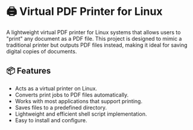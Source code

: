 # 🖨️ Virtual PDF Printer for Linux

A lightweight virtual PDF printer for Linux systems that allows users to "print" any document as a PDF file. This project is designed to mimic a traditional printer but outputs PDF files instead, making it ideal for saving digital copies of documents.

## 📦 Features

- Acts as a virtual printer on Linux.
- Converts print jobs to PDF files automatically.
- Works with most applications that support printing.
- Saves files to a predefined directory.
- Lightweight and efficient shell script implementation.
- Easy to install and configure.
